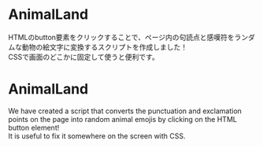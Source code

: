 # AnimalLand
HTMLのbutton要素をクリックすることで、ページ内の句読点と感嘆符をランダムな動物の絵文字に変換するスクリプトを作成しました！  
CSSで画面のどこかに固定して使うと便利です。  

# AnimalLand
We have created a script that converts the punctuation and exclamation points on the page into random animal emojis by clicking on the HTML button element!  
It is useful to fix it somewhere on the screen with CSS.  
